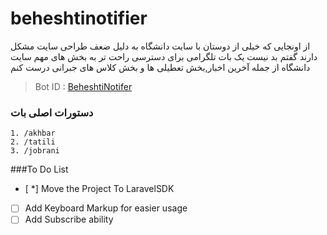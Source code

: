 ﻿# beheshtinotifier
از اونجایی که خیلی از دوستان با سایت دانشگاه به دلیل ضعف طراحی سایت مشکل دارند گفتم بد نیست یک بات تلگرامی برای دسترسی راحت تر به بخش های مهم سایت دانشگاه از جمله آخرین اخبار,بخش تعطیلی ها و بخش کلاس های جبرانی درست کنم

 > Bot ID : [BeheshtiNotifer](http://www.Telgram.me/BeheshtiNotifier)

### دستورات اصلی بات 
````
1. /akhbar
2. /tatili
3. /jobrani
````



###To Do List
- [ *] Move the Project To LaravelSDK
- [ ] Add Keyboard Markup for easier usage
- [ ] Add Subscribe ability
